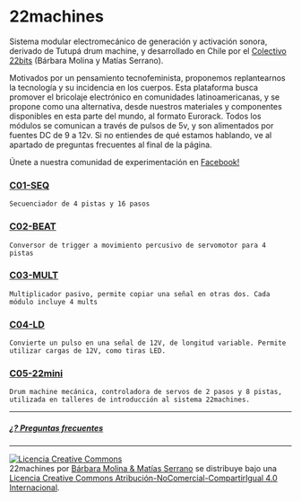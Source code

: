 # 22machines

  Sistema modular electromecánico de generación y activación sonora, derivado de Tutupá drum machine, y desarrollado en Chile por el [Colectivo 22bits](https://www.22bits.org) (Bárbara Molina y Matías Serrano). 
  
  Motivados por un pensamiento tecnofeminista, proponemos replantearnos la tecnología y su incidencia en los cuerpos. Esta plataforma busca promover el bricolaje electrónico en comunidades latinoamericanas, y se propone como una alternativa, desde nuestros materiales y componentes disponibles en esta parte del mundo, al formato Eurorack. Todos los módulos se comunican a través de pulsos de 5v, y son alimentados por fuentes DC de 9 a 12v. Si no entiendes de qué estamos hablando, ve al apartado de preguntas frecuentes al final de la página.
  
  Únete a nuestra comunidad de experimentación en [Facebook!](https://www.facebook.com/groups/442825269573096/) 

  ### [C01-SEQ](https://github.com/22bits/22machines/tree/master/C01-SEQ)

    Secuenciador de 4 pistas y 16 pasos
  
  ### [C02-BEAT](https://github.com/22bits/22machines/tree/master/C02-BEAT)

    Conversor de trigger a movimiento percusivo de servomotor para 4 pistas
  
  ### [C03-MULT](https://github.com/22bits/22machines/tree/master/C03-MULT)

    Multiplicador pasivo, permite copiar una señal en otras dos. Cada módulo incluye 4 mults
  
  ### [C04-LD](https://github.com/22bits/22machines/tree/master/C04-LD)

    Convierte un pulso en una señal de 12V, de longitud variable. Permite utilizar cargas de 12V, como tiras LED.
  
  ### [C05-22mini](https://github.com/22bits/22machines/tree/master/C05-22mini) 

    Drum machine mecánica, controladora de servos de 2 pasos y 8 pistas,  utilizada en talleres de introducción al sistema 22machines.
_________________________

 ##### [¿? Preguntas frecuentes](https://github.com/22bits/22machines/tree/master/FAQ)
 
 ____________________

<a rel="license" href="http://creativecommons.org/licenses/by-nc-sa/4.0/"><img alt="Licencia Creative Commons" style="border-width:0" src="https://i.creativecommons.org/l/by-nc-sa/4.0/88x31.png" /></a><br /><span xmlns:dct="http://purl.org/dc/terms/" href="http://purl.org/dc/dcmitype/InteractiveResource" property="dct:title" rel="dct:type">22machines</span> por <a xmlns:cc="http://creativecommons.org/ns#" href="http://www.22bits.org" property="cc:attributionName" rel="cc:attributionURL">Bárbara Molina & Matías Serrano</a> se distribuye bajo una <a rel="license" href="http://creativecommons.org/licenses/by-nc-sa/4.0/">Licencia Creative Commons Atribución-NoComercial-CompartirIgual 4.0 Internacional</a>.
